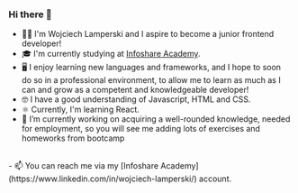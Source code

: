 ### Hi there 👋

- 🙍‍♂️ I'm Wojciech Lamperski and I aspire to become a junior frontend developer! <br/>
- 🎓 I'm currently studying at [Infoshare Academy](https://infoshareacademy.com/). <br/>
- 🖥️ I enjoy learning new languages and frameworks, and I hope to soon do so in a professional environment, to allow me to learn as much as I can and grow as a competent and knowledgeable developer! <br/>
- 🤓 I have a good understanding of Javascript, HTML and CSS.
- ⚛️ Currently, I'm learning React. <br/>
- 🔭 I’m currently working on acquiring a well-rounded knowledge, needed for employment, 
so you will see me adding lots of exercises and homeworks from bootcamp
<br/>
- 📫 You can reach me via my [Infoshare Academy](https://www.linkedin.com/in/wojciech-lamperski/) account.


<!--
**WojciechLamperski/wojciechlamperski** is a ✨ _special_ ✨ repository because its `README.md` (this file) appears on your GitHub profile.

Here are some ideas to get you started:

- 🔭 I’m currently working on ...
- 🌱 I’m currently learning ...
- 👯 I’m looking to collaborate on ...
- 🤔 I’m looking for help with ...
- 💬 Ask me about ...
- 📫 How to reach me: ...
- 😄 Pronouns: ...
- ⚡ Fun fact: ...
-->
